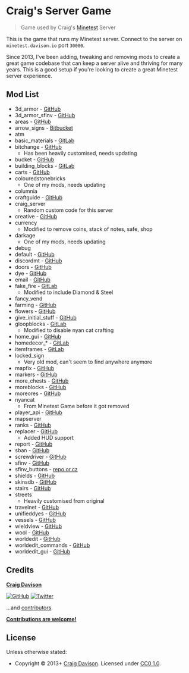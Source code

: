 # Craig's Server Game

> Game used by Craig's [Minetest](https://www.minetest.net) Server

This is the game that runs my Minetest server. Connect to the server on `minetest.davison.io` port `30000`.

Since 2013, I've been adding, tweaking and removing mods to create a great game codebase that can keep a server alive and thriving for many years. This is a good setup if you're looking to create a great Minetest server experience.

## Mod List

* 3d_armor - [GitHub](https://github.com/stujones11/minetest-3d_armor)
* 3d_armor_sfinv - [GitHub](https://github.com/stujones11/minetest-3d_armor)
* areas - [GitHub](https://github.com/ShadowNinja/areas)
* arrow_signs - [Bitbucket](https://bitbucket.org/adrido/arrow_signs/src)
* atm
* basic_materials - [GitLab](https://gitlab.com/VanessaE/basic_materials)
* bitchange - [GitHub](https://github.com/SmallJoker/bitchange)
  * Has been heavily customised, needs updating
* bucket - [GitHub](https://github.com/minetest/minetest_game)
* building_blocks - [GitLab](https://gitlab.com/VanessaE/homedecor_modpack)
* carts - [GitHub](https://github.com/minetest/minetest_game)
* colouredstonebricks
  * One of my mods, needs updating
* columnia
* craftguide - [GitHub](https://github.com/minetest-mods/craftguide)
* craig_server
  * Random custom code for this server
* creative - [GitHub](https://github.com/minetest/minetest_game)
* currency
  * Modified to remove coins, stack of notes, safe, shop
* darkage
  * One of my mods, needs updating
* debug
* default - [GitHub](https://github.com/minetest/minetest_game)
* discordmt - [GitHub](https://github.com/archfan7411/discordmt)
* doors - [GitHub](https://github.com/minetest/minetest_game)
* dye - [GitHub](https://github.com/minetest/minetest_game)
* email - [GitHub](https://github.com/rubenwardy/email)
* fake_fire - [GitLab](https://gitlab.com/VanessaE/homedecor_modpack)
  * Modified to include Diamond & Steel
* fancy_vend
* farming - [GitHub](https://github.com/minetest/minetest_game)
* flowers - [GitHub](https://github.com/minetest/minetest_game)
* give_initial_stuff - [GitHub](https://github.com/minetest/minetest_game)
* gloopblocks - [GitLab](https://gitlab.com/VanessaE/gloopblocks)
  * Modified to disable nyan cat crafting
* home_gui - [GitHub](https://github.com/cornernote/minetest-home_gui)
* homedecor_* - [GitLab](https://gitlab.com/VanessaE/homedecor_modpack)
* itemframes - [GitLab](https://gitlab.com/VanessaE/homedecor_modpack)
* locked_sign
  * Very old mod, can't seem to find anywhere anymore
* mapfix - [GitHub](https://github.com/minetest-mods/mapfix)
* markers - [GitHub](https://github.com/Sokomine/markers)
* more_chests - [GitHub](https://github.com/minetest-mods/more_chests)
* moreblocks - [GitHub](https://github.com/minetest-mods/moreblocks)
* moreores - [GitHub](https://github.com/minetest-mods/moreores)
* nyancat
  * From Minetest Game before it got removed
* player_api - [GitHub](https://github.com/minetest/minetest_game)
* mapserver
* ranks - [GitHub](https://github.com/octacian/ranks)
* replacer - [GitHub](https://github.com/Sokomine/replacer)
  * Added HUD support
* report - [GitHub](https://github.com/rubenwardy/report)
* sban - [GitHub](https://github.com/shivajiva101/sban)
* screwdriver - [GitHub](https://github.com/minetest/minetest_game)
* sfinv - [GitHub](https://github.com/minetest/minetest_game)
* sfinv_buttons - [repo.or.cz](http://repo.or.cz/minetest_sfinv_buttons.git)
* shields - [GitHub](https://github.com/stujones11/minetest-3d_armor)
* skinsdb - [GitHub](https://github.com/minetest-mods/skinsdb)
* stairs - [GitHub](https://github.com/minetest/minetest_game)
* streets
  * Heavily customised from original
* travelnet - [GitHub](https://github.com/Sokomine/travelnet)
* unifieddyes - [GitHub](https://gitlab.com/VanessaE/unifieddyes)
* vessels - [GitHub](https://github.com/minetest/minetest_game)
* wieldview - [GitHub](https://github.com/stujones11/minetest-3d_armor)
* wool - [GitHub](https://github.com/minetest/minetest_game)
* worldedit - [GitHub](https://github.com/Uberi/Minetest-WorldEdit)
* worldedit_commands - [GitHub](https://github.com/Uberi/Minetest-WorldEdit)
* worldedit_gui - [GitHub](https://github.com/Uberi/Minetest-WorldEdit)

## Credits

**[Craig Davison](https://davison.io)**

[![GitHub](https://img.shields.io/github/followers/davisonio.svg?style=social&label=Follow%20@davisonio)](https://github.com/davisonio) [![Twitter](https://img.shields.io/twitter/follow/davisonio.svg?style=social)](https://twitter.com/davisonio)

...and [contributors](https://github.com/davisonio/craig-server_game/graphs/contributors).

**[Contributions are welcome!](https://github.com/davisonio/craig-server_game/blob/master/contributing.md)**

## License

Unless otherwise stated:
- Copyright © 2013+ [Craig Davison](https://davison.io). Licensed under [CC0 1.0](https://creativecommons.org/publicdomain/zero/1.0/).
